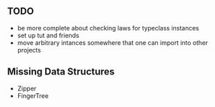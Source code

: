 ## TODO ##

* be more complete about checking laws for typeclass instances
* set up tut and friends
* move arbitrary intances somewhere that one can import into other projects

## Missing Data Structures ##

* Zipper
* FingerTree
